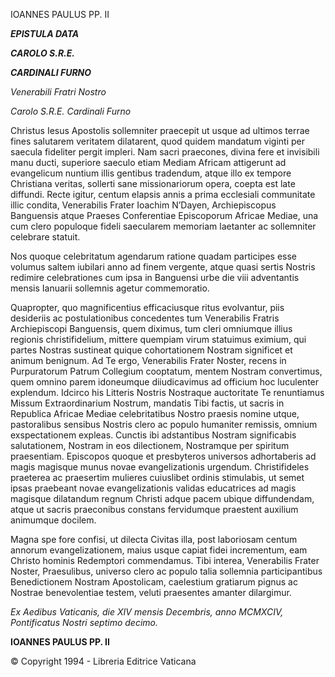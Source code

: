 IOANNES PAULUS PP. II

***EPISTULA DATA***

***CAROLO S.R.E.***

***CARDINALI FURNO***

*Venerabili Fratri Nostro*

*Carolo S.R.E. Cardinali Furno*

Christus Iesus Apostolis sollemniter praecepit ut usque ad ultimos terrae fines salutarem veritatem dilatarent, quod quidem mandatum viginti per saecula fideliter pergit impleri. Nam sacri praecones, divina fere et invisibili manu ducti, superiore saeculo etiam Mediam Africam attigerunt ad evangelicum nuntium illis gentibus tradendum, atque illo ex tempore Christiana veritas, sollerti sane missionariorum opera, coepta est late diffundi. Recte igitur, centum elapsis annis a prima ecclesiali communitate illic condita, Venerabilis Frater Ioachim N’Dayen, Archiepiscopus Banguensis atque Praeses Conferentiae Episcoporum Africae Mediae, una cum clero populoque fideli saecularem memoriam laetanter ac sollemniter celebrare statuit.

Nos quoque celebritatum agendarum ratione quadam participes esse volumus saltem iubilari anno ad finem vergente, atque quasi sertis Nostris redimire celebrationes cum ipsa in Banguensi urbe die viii adventantis mensis Ianuarii sollemnis agetur commemoratio.

Quapropter, quo magnificentius efficaciusque ritus evolvantur, piis desideriis ac postulationibus concedentes tum Venerabilis Fratris Archiepiscopi Banguensis, quem diximus, tum cleri omniumque illius regionis christifidelium, mittere quempiam virum statuimus eximium, qui partes Nostras sustineat quique cohortationem Nostram significet et animum benignum. Ad Te ergo, Venerabilis Frater Noster, recens in Purpuratorum Patrum Collegium cooptatum, mentem Nostram convertimus, quem omnino parem idoneumque diiudicavimus ad officium hoc luculenter explendum. Idcirco his Litteris Nostris Nostraque auctoritate Te renuntiamus Missum Extraordinarium Nostrum, mandatis Tibi factis, ut sacris in Republica Africae Mediae celebritatibus Nostro praesis nomine utque, pastoralibus sensibus Nostris clero ac populo humaniter remissis, omnium exspectationem expleas. Cunctis ibi adstantibus Nostram significabis salutationem, Nostram in eos dilectionem, Nostramque per spiritum praesentiam. Episcopos quoque et presbyteros universos adhortaberis ad magis magisque munus novae evangelizationis urgendum. Christifideles praeterea ac praesertim mulieres cuiuslibet ordinis stimulabis, ut semet ipsas praebeant novae evangelizationis validas educatrices ad magis magisque dilatandum regnum Christi adque pacem ubique diffundendam, atque ut sacris praeconibus constans fervidumque praestent auxilium animumque docilem.

Magna spe fore confisi, ut dilecta Civitas illa, post laboriosam centum annorum evangelizationem, maius usque capiat fidei incrementum, eam Christo hominis Redemptori commendamus. Tibi interea, Venerabilis Frater Noster, Praesulibus, universo clero ac populo talia sollemnia participantibus Benedictionem Nostram Apostolicam, caelestium gratiarum pignus ac Nostrae benevolentiae testem, veluti praesentes amanter dilargimur.

*Ex Aedibus Vaticanis, die XIV mensis Decembris, anno MCMXCIV, Pontificatus Nostri septimo decimo.*

**IOANNES PAULUS PP. II**

© Copyright 1994 - Libreria Editrice Vaticana
